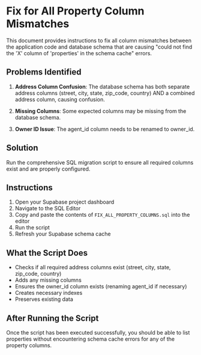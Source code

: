 # Fix for All Property Column Mismatches

This document provides instructions to fix all column mismatches between the application code and database schema that are causing "could not find the 'X' column of 'properties' in the schema cache" errors.

## Problems Identified

1. **Address Column Confusion**: The database schema has both separate address columns (street, city, state, zip_code, country) AND a combined address column, causing confusion.

2. **Missing Columns**: Some expected columns may be missing from the database schema.

3. **Owner ID Issue**: The agent_id column needs to be renamed to owner_id.

## Solution

Run the comprehensive SQL migration script to ensure all required columns exist and are properly configured.

## Instructions

1. Open your Supabase project dashboard
2. Navigate to the SQL Editor
3. Copy and paste the contents of `FIX_ALL_PROPERTY_COLUMNS.sql` into the editor
4. Run the script
5. Refresh your Supabase schema cache

## What the Script Does

- Checks if all required address columns exist (street, city, state, zip_code, country)
- Adds any missing columns
- Ensures the owner_id column exists (renaming agent_id if necessary)
- Creates necessary indexes
- Preserves existing data

## After Running the Script

Once the script has been executed successfully, you should be able to list properties without encountering schema cache errors for any of the property columns.
